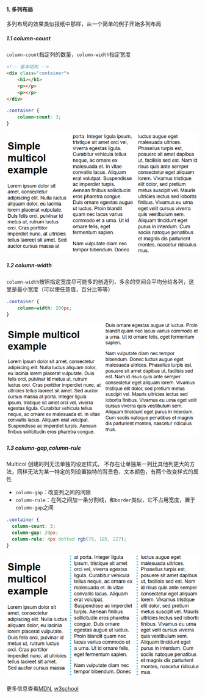 #### 1. 多列布局

多列布局的效果类似报纸中那样，从一个简单的例子开始多列布局

##### 1.1 column-count

`column-count`指定列的数量，`column-width`指定宽度

```html
<!-- 基本结构 -->
<div class="container">
    <h1></h1>
    <p></p>
    <p></p>
</div>
```

```css
.container {
    column-count: 3;
}
```

![image-20200104163150680](assets/mulco.png ":size=300")

##### 1.2 column-width

`column-width`按照指定宽度尽可能多的创造列，多余的空间会平均分给各列，这里是最小宽度（可以使任意值，百分比等等）

```css
.container {
    column-width: 200px;
}
```

![image-20200104163855308](assets/mulco2.png ":size=300")

##### 1.3 column-gap,column-rule

Multicol 创建的列无法单独的设定样式。 不存在让单独某一列比其他列更大的方法，同样无法为某一特定的列设置独特的背景色、文本颜色，有两个改变样式的属性

- `column-gap`：改变列之间的间隙
- `column-rule`：在列之间加一条分割线，和`border`类似，它不占用宽度，置于`column-gap`之间

```css
.container {
  column-count: 3;
  column-gap: 20px;
  column-rule: 4px dotted rgb(79, 185, 227);
}
```

![image-20200104164606953](assets/mulco3.png ":size=300")

更多信息查看[MDN](https://developer.mozilla.org/zh-CN/docs/Learn/CSS/CSS_layout/Multiple-column_Layout), [w3school](https://www.w3schools.com/css/css3_multiple_columns.asp)


